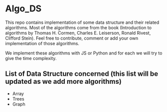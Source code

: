 # Algo_DS

This repo contains implementation of some data structure and their related algorithms. Most of the algorithms come from the book (Introduction to algorithms by Thomas H. Cormen, Charles E. Leiserson, Ronald Rivest, Clifford Stein). Feel free to contribute, comment or add your own implementation of those algorithms.

We implement these algorithms with JS or Python and for each we will try to give the time complexity.

## List of Data Structure concerned (this list will be updated as we add more algorithms)
- Array
- Trees
- Graph
